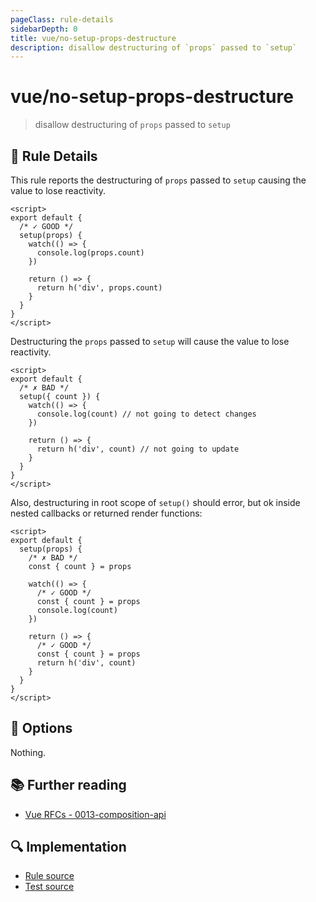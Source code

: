 ```yaml
---
pageClass: rule-details
sidebarDepth: 0
title: vue/no-setup-props-destructure
description: disallow destructuring of `props` passed to `setup`
---
```

# vue/no-setup-props-destructure
> disallow destructuring of `props` passed to `setup`

## :book: Rule Details

This rule reports the destructuring of `props` passed to `setup` causing the value to lose reactivity.

<eslint-code-block :rules="{'vue/no-setup-props-destructure': ['error']}">

```vue
<script>
export default {
  /* ✓ GOOD */
  setup(props) {
    watch(() => {
      console.log(props.count)
    })

    return () => {
      return h('div', props.count)
    }
  }
}
</script>
```

</eslint-code-block>

Destructuring the `props` passed to `setup` will cause the value to lose reactivity.

<eslint-code-block :rules="{'vue/no-setup-props-destructure': ['error']}">

```vue
<script>
export default {
  /* ✗ BAD */
  setup({ count }) {
    watch(() => {
      console.log(count) // not going to detect changes
    })

    return () => {
      return h('div', count) // not going to update
    }
  }
}
</script>
```

</eslint-code-block>

Also, destructuring in root scope of `setup()` should error, but ok inside nested callbacks or returned render functions:

<eslint-code-block :rules="{'vue/no-setup-props-destructure': ['error']}">

```vue
<script>
export default {
  setup(props) {
    /* ✗ BAD */
    const { count } = props

    watch(() => {
      /* ✓ GOOD */
      const { count } = props
      console.log(count)
    })

    return () => {
      /* ✓ GOOD */
      const { count } = props
      return h('div', count)
    }
  }
}
</script>
```

</eslint-code-block>

## :wrench: Options

Nothing.

## :books: Further reading

- [Vue RFCs - 0013-composition-api](https://github.com/vuejs/rfcs/blob/master/active-rfcs/0013-composition-api.md)

## :mag: Implementation

- [Rule source](https://github.com/vuejs/eslint-plugin-vue/blob/master/lib/rules/no-setup-props-destructure.js)
- [Test source](https://github.com/vuejs/eslint-plugin-vue/blob/master/tests/lib/rules/no-setup-props-destructure.js)
